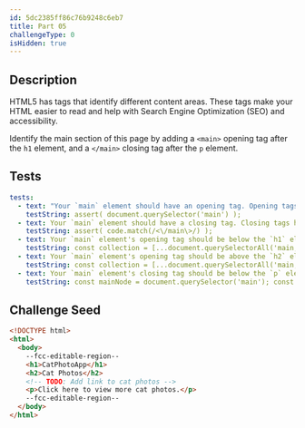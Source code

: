 ```yaml
---
id: 5dc2385ff86c76b9248c6eb7
title: Part 05
challengeType: 0
isHidden: true
---
```


## Description
<section id='description'>

HTML5 has tags that identify different content areas. These tags make your HTML easier to read and help with Search Engine Optimization (SEO) and accessibility. 

Identify the main section of this page by adding a `<main>` opening tag after the `h1` element, and a `</main>` closing tag after the `p` element.

</section>

## Tests
<section id='tests'>

```yml
tests:
  - text: "Your `main` element should have an opening tag. Opening tags have this syntax: `<elementName>`."
    testString: assert( document.querySelector('main') );
  - text: Your `main` element should have a closing tag. Closing tags have a `/` just after the `<` character.
    testString: assert( code.match(/<\/main\>/) );
  - text: Your `main` element's opening tag should be below the `h1` element. You have them in the wrong order.
    testString: const collection = [...document.querySelectorAll('main,h1')].map(node => node.nodeName); assert( collection.indexOf('H1') < collection.indexOf('MAIN') );
  - text: Your `main` element's opening tag should be above the `h2` element. You have them in the wrong order.
    testString: const collection = [...document.querySelectorAll('main,h2')].map(node => node.nodeName); assert( collection.indexOf('MAIN') < collection.indexOf('H2') );
  - text: Your `main` element's closing tag should be below the `p` element. You have them in the wrong order.
    testString: const mainNode = document.querySelector('main'); const pNode = document.querySelector('p'); assert( mainNode.contains(pNode) && pNode.textContent.toLowerCase().match(/click here to view more cat photos/) );

```

</section>

## Challenge Seed
<section id='challengeSeed'>

<div id='html-seed'>

```html
<!DOCTYPE html>
<html>
  <body>
    --fcc-editable-region--
    <h1>CatPhotoApp</h1>
    <h2>Cat Photos</h2>
    <!-- TODO: Add link to cat photos -->
    <p>Click here to view more cat photos.</p>
    --fcc-editable-region--
  </body>
</html>
```

</div>
</section>
